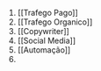 1. [[Trafego Pago]]
2. [[Trafego Organico]]
3. [[Copywriter]]
4. [[Social Media]]
5. [[Automação]]
6. 